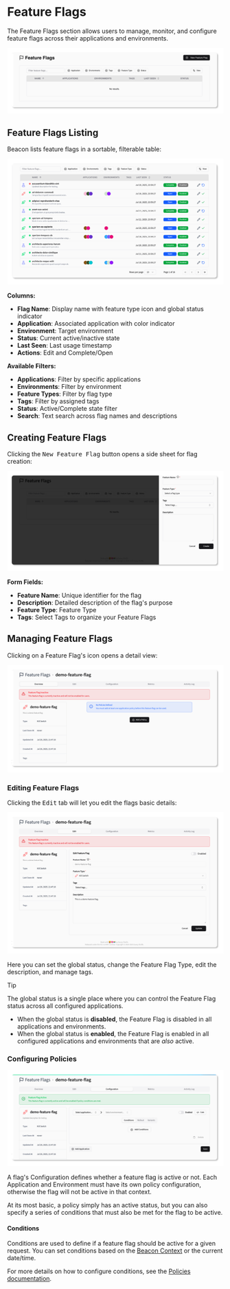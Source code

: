 <script setup>
// @ts-ignore
import { CirclePlus, Pencil } from 'lucide-vue-next';
</script>

# Feature Flags

The Feature Flags section allows users to manage, monitor, and configure feature flags across their applications and
environments.

![Feature Flags Overview](../../screenshots/feature-flags-initial.png)

## Feature Flags Listing

Beacon lists feature flags in a sortable, filterable table:

![Feature Flags Table](../../screenshots/feature-flags-list.png)

**Columns:**

- **Flag Name**: Display name with feature type icon and global status indicator
- **Application**: Associated application with color indicator
- **Environment**: Target environment
- **Status**: Current active/inactive state
- **Last Seen**: Last usage timestamp
- **Actions**: Edit and Complete/Open

**Available Filters:**

- **Applications**: Filter by specific applications
- **Environments**: Filter by environment
- **Feature Types**: Filter by flag type
- **Tags**: Filter by assigned tags
- **Status**: Active/Complete state filter
- **Search**: Text search across flag names and descriptions

## Creating Feature Flags

Clicking the <kbd><CirclePlus /> New Feature Flag</kbd> button opens a side sheet for flag creation:

![New Feature Flag Sheet](../../screenshots/feature-flags-form-create.png)

**Form Fields:**

- **Feature Name**: Unique identifier for the flag
- **Description**: Detailed description of the flag's purpose
- **Feature Type**: Feature Type
- **Tags**: Select Tags to organize your Feature Flags

## Managing Feature Flags

Clicking on a Feature Flag's <Pencil /> icon opens a detail view:

![Edit Feature Flag](../../screenshots/feature-flags-edit-overview.png)

### Editing Feature Flags

Clicking the <kbd>Edit</kbd> tab will let you edit the flags basic details:

![Feature Flag Editing](../../screenshots/feature-flags-edit-tab.png)

Here you can set the global status, change the Feature Flag Type, edit the description,
and manage tags.

> [!TIP]
> The global status is a single place where you can control the Feature Flag status across all configured applications.
>
> - When the global status is **disabled**, the Feature Flag is disabled in all applications and environments.
> - When the global status is **enabled**, the Feature Flag is enabled in all configured applications and environments
    that are _also_ active.

### Configuring Policies

![Feature Flag Configuration](../../screenshots/feature-flags-configuration-tab.png)

A flag's Configuration defines whether a feature flag is active or not. Each Application and Environment must have
its own policy configuration, otherwise the flag will not be active in that context.

At its most basic, a policy simply has an active status, but you can also specify a
series of conditions that must also be met for the flag to be active.



#### Conditions

Conditions are used to define if a feature flag should be active for a given request. You can set conditions based on
the [Beacon Context](../../core/context.md) or the current date/time.

For more details on how to configure conditions, see the [Policies documentation](policies.md).

